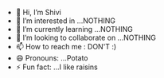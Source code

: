 - 👋 Hi, I’m Shivi
- 👀 I’m interested in ...NOTHING
- 🌱 I’m currently learning ...NOTHING
- 💞️ I’m looking to collaborate on ...NOTHING
- 📫 How to reach me : DON'T :)
- 😄 Pronouns: ...Potato
- ⚡ Fun fact: ...I like raisins

<!---
21SHarikrishnan/21SHarikrishnan is a ✨ special ✨ repository because its `README.md` (this file) appears on your GitHub profile.
You can click the Preview link to take a look at your changes.
--->
